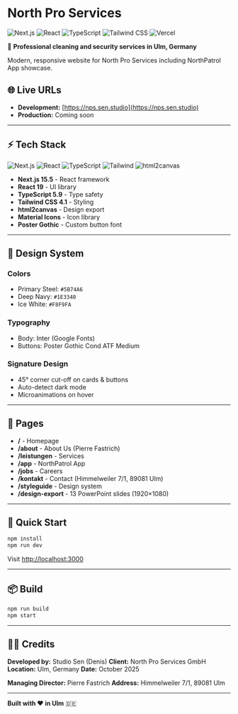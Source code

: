 # North Pro Services

![Next.js](https://img.shields.io/badge/Next.js-15.5-black?style=for-the-badge&logo=next.js)
![React](https://img.shields.io/badge/React-19-61dafb?style=for-the-badge&logo=react)
![TypeScript](https://img.shields.io/badge/TypeScript-5.9-3178c6?style=for-the-badge&logo=typescript)
![Tailwind CSS](https://img.shields.io/badge/Tailwind-4.1-38bdf8?style=for-the-badge&logo=tailwind-css)
![Vercel](https://img.shields.io/badge/Vercel-Deploy-000000?style=for-the-badge&logo=vercel)

🏢 **Professional cleaning and security services in Ulm, Germany**

Modern, responsive website for North Pro Services including NorthPatrol App showcase.

## 🌐 Live URLs

- **Development:** [https://nps.sen.studio](https://nps.sen.studio)
- **Production:** Coming soon

---

## ⚡ Tech Stack

![Next.js](https://img.shields.io/badge/Next.js-15.5-black?logo=next.js)
![React](https://img.shields.io/badge/React-19-61dafb?logo=react)
![TypeScript](https://img.shields.io/badge/TypeScript-5.9-3178c6?logo=typescript)
![Tailwind](https://img.shields.io/badge/Tailwind-4.1-38bdf8?logo=tailwind-css)
![html2canvas](https://img.shields.io/badge/html2canvas-1.4-orange?logo=javascript)

- **Next.js 15.5** - React framework
- **React 19** - UI library
- **TypeScript 5.9** - Type safety
- **Tailwind CSS 4.1** - Styling
- **html2canvas** - Design export
- **Material Icons** - Icon library
- **Poster Gothic** - Custom button font

---

## 🎨 Design System

### Colors
- Primary Steel: `#5B74A6`
- Deep Navy: `#1E3340`
- Ice White: `#F8F9FA`

### Typography
- Body: Inter (Google Fonts)
- Buttons: Poster Gothic Cond ATF Medium

### Signature Design
- 45° corner cut-off on cards & buttons
- Auto-detect dark mode
- Microanimations on hover

---

## 📄 Pages

- **/** - Homepage
- **/about** - About Us (Pierre Fastrich)
- **/leistungen** - Services
- **/app** - NorthPatrol App
- **/jobs** - Careers
- **/kontakt** - Contact (Himmelweiler 7/1, 89081 Ulm)
- **/styleguide** - Design system
- **/design-export** - 13 PowerPoint slides (1920×1080)

---

## 🚀 Quick Start

```bash
npm install
npm run dev
```

Visit [http://localhost:3000](http://localhost:3000)

---

## 📦 Build

```bash
npm run build
npm start
```

---

## 👨‍💻 Credits

**Developed by:** Studio Sen (Denis)
**Client:** North Pro Services GmbH
**Location:** Ulm, Germany
**Date:** October 2025

**Managing Director:** Pierre Fastrich
**Address:** Himmelweiler 7/1, 89081 Ulm

---

**Built with ❤️ in Ulm** 🇩🇪
